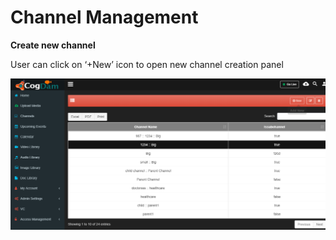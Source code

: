 # Channel Management

**Create new channel**

User can click on ‘+New’ icon to open new channel creation panel

![](../../../.gitbook/assets/image%20%2814%29.png)

